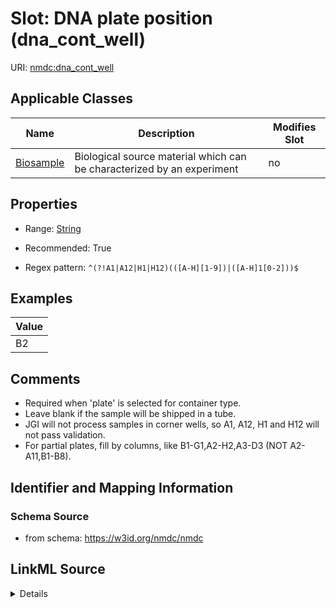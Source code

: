 # Slot: DNA plate position (dna_cont_well)

URI: [nmdc:dna_cont_well](https://w3id.org/nmdc/dna_cont_well)



<!-- no inheritance hierarchy -->




## Applicable Classes

| Name | Description | Modifies Slot |
| --- | --- | --- |
[Biosample](Biosample.md) | Biological source material which can be characterized by an experiment |  no  |







## Properties

* Range: [String](String.md)

* Recommended: True

* Regex pattern: `^(?!A1|A12|H1|H12)(([A-H][1-9])|([A-H]1[0-2]))$`






## Examples

| Value |
| --- |
| B2 |

## Comments

* Required when 'plate' is selected for container type.
* Leave blank if the sample will be shipped in a tube.
* JGI will not process samples in corner wells, so A1, A12, H1 and H12 will not pass validation.
* For partial plates, fill by columns, like B1-G1,A2-H2,A3-D3 (NOT A2-A11,B1-B8).

## Identifier and Mapping Information







### Schema Source


* from schema: https://w3id.org/nmdc/nmdc




## LinkML Source

<details>
```yaml
name: dna_cont_well
title: DNA plate position
comments:
- Required when 'plate' is selected for container type.
- Leave blank if the sample will be shipped in a tube.
- JGI will not process samples in corner wells, so A1, A12, H1 and H12 will not pass
  validation.
- For partial plates, fill by columns, like B1-G1,A2-H2,A3-D3 (NOT A2-A11,B1-B8).
examples:
- value: B2
from_schema: https://w3id.org/nmdc/nmdc
rank: 11
string_serialization: '{96 well plate pos}'
alias: dna_cont_well
domain_of:
- Biosample
slot_group: JGI-Metagenomics
range: string
recommended: true
pattern: ^(?!A1|A12|H1|H12)(([A-H][1-9])|([A-H]1[0-2]))$

```
</details>
